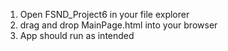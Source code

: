1) Open FSND_Project6 in your file explorer
2) drag and drop MainPage.html into your browser
3) App should run as intended